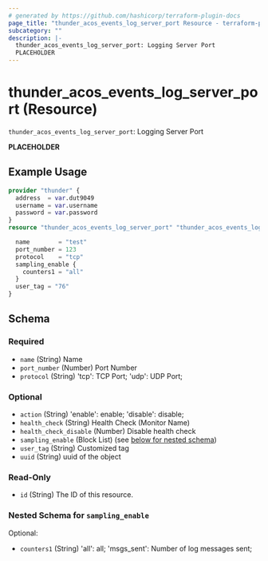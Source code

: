 ```yaml
---
# generated by https://github.com/hashicorp/terraform-plugin-docs
page_title: "thunder_acos_events_log_server_port Resource - terraform-provider-thunder"
subcategory: ""
description: |-
  thunder_acos_events_log_server_port: Logging Server Port
  PLACEHOLDER
---
```


# thunder_acos_events_log_server_port (Resource)

`thunder_acos_events_log_server_port`: Logging Server Port

__PLACEHOLDER__

## Example Usage

```terraform
provider "thunder" {
  address  = var.dut9049
  username = var.username
  password = var.password
}
resource "thunder_acos_events_log_server_port" "thunder_acos_events_log_server_port" {

  name        = "test"
  port_number = 123
  protocol    = "tcp"
  sampling_enable {
    counters1 = "all"
  }
  user_tag = "76"
}
```

<!-- schema generated by tfplugindocs -->
## Schema

### Required

- `name` (String) Name
- `port_number` (Number) Port Number
- `protocol` (String) 'tcp': TCP Port; 'udp': UDP Port;

### Optional

- `action` (String) 'enable': enable; 'disable': disable;
- `health_check` (String) Health Check (Monitor Name)
- `health_check_disable` (Number) Disable health check
- `sampling_enable` (Block List) (see [below for nested schema](#nestedblock--sampling_enable))
- `user_tag` (String) Customized tag
- `uuid` (String) uuid of the object

### Read-Only

- `id` (String) The ID of this resource.

<a id="nestedblock--sampling_enable"></a>
### Nested Schema for `sampling_enable`

Optional:

- `counters1` (String) 'all': all; 'msgs_sent': Number of log messages sent;


